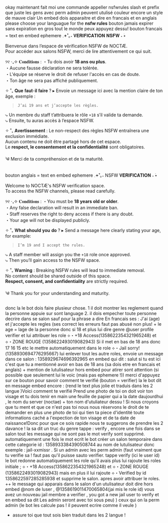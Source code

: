 okay maintenant fait moi une commande appeller nsfwrules slash et prefix que juste les gens avec perm admin peuvent utulisé
couleur encore un style de mauve clair 
Un embed dois apparaitre et dire en francais et en anglais
please choose your languague for the **nsfw rules**
bouton jamais expirer sans expiration en gros tout le monde peux appuyez dessu!
bouton francais = text en embed ephemere
𓈒𖥔˚｡˖ 𝐕𝐄𝐑𝐈𝐅𝐈𝐂𝐀𝐓𝐈𝐎𝐍 𝐍𝐒𝐅𝐖 ˖ ࣪⭑

Bienvenue dans l’espace de vérification NSFW de NOCTÆ.  
Pour accéder aux salons NSFW, merci de lire attentivement ce qui suit.

୨୧ ‧₊✧ 𝐂𝐨𝐧𝐝𝐢𝐭𝐢𝐨𝐧𝐬 :
・Tu dois avoir **18 ans ou plus**.  
・Aucune fausse déclaration ne sera tolérée.  
・L'équipe se réserve le droit de refuser l'accès en cas de doute.  
・Ton âge ne sera pas affiché publiquement.

✧ ˚₊ 𝐐𝐮𝐞 𝐟𝐚𝐮𝐭-𝐢𝐥 𝐟𝐚𝐢𝐫𝐞 ?
▸ Envoie un message ici avec la mention claire de ton âge, exemple :
> `J’ai 19 ans et j’accepte les règles.`

⤷ Un membre du staff t’attribuera le rôle `+18` s’il valide ta demande.  
⤷ Ensuite, tu auras accès à l’espace NSFW.

✧ ˚₊ 𝐀𝐯𝐞𝐫𝐭𝐢𝐬𝐬𝐞𝐦𝐞𝐧𝐭 :
Le non-respect des règles NSFW entraînera une exclusion immédiate.  
Aucun contenu ne doit être partagé hors de cet espace.  
Le **respect, le consentement et la confidentialité** sont obligatoires.

༄ Merci de ta compréhension et de ta maturité.

bouton anglais = text en embed ephemere
𓈒𖥔˚｡˖ NSFW 𝐕𝐄𝐑𝐈𝐅𝐈𝐂𝐀𝐓𝐈𝐎𝐍 ˖ ࣪⭑

Welcome to NOCTÆ's NSFW verification space.  
To access the NSFW channels, please read carefully.

୨୧ ‧₊✧ 𝐂𝐨𝐧𝐝𝐢𝐭𝐢𝐨𝐧𝐬 :
・You must be **18 years old or older**.  
・Any false declaration will result in an immediate ban.  
・Staff reserves the right to deny access if there is any doubt.  
・Your age will not be displayed publicly.

✧ ˚₊ 𝐖𝐡𝐚𝐭 𝐬𝐡𝐨𝐮𝐥𝐝 𝐲𝐨𝐮 𝐝𝐨 ?
▸ Send a message here clearly stating your age, for example:
> `I’m 19 and I accept the rules.`

⤷ A staff member will assign you the `+18` role once approved.  
⤷ Then you’ll gain access to the NSFW space.

✧ ˚₊ 𝐖𝐚𝐫𝐧𝐢𝐧𝐠 :
Breaking NSFW rules will lead to immediate removal.  
No content should be shared outside of this space.  
**Respect, consent, and confidentiality** are strictly required.

༄ Thank you for your understanding and maturity.


donc la le bot dois faire plusieur chose. 1 il doit montrer les reglement quand la personne appuie sur sont language
2. il dois empecher toute personne decrire dans se salon sauf pour la phrase a dire
En francais ses : J'ai (age) et j'accepte les regles (ses correct les erreurs faut pas abusé non plus! + le age = lage de la personne donc si 18 et plus lui dire genre @user profile verifier et lui attribuer les role ⟡・+18 Access(1358622354321965248) et ⟡・ZONE ROUGE (1358622493019082943) Si il met en bas de 18 ans donc 17 16 15 etc le mettre automatiquement dans le role ⟡・Jail sorry!(1358930694776295667) lui enlever tout les autre roles, envoie un message dans ce salon : 1358929674696392965 en embed qui dit : salut si tu est ici c'est que tu a mentionné avoir en bas de 18 ans (sa dois etre en francais et anglais) + mention de lutulisateur hors embed pour atirer sont attention (si possible que seulement lui le voic (mais pas ephemere !)) merci d'appuyez sur ce bouton pour savoir comment te verifié (bouton = verifier) la le bot dit en message embed encore : (rend le text plus jolie  et traduis dans les 2 langue )Voici comment te verifié Prend une photo de toi on doit voir ton visage et tu dois tenir en main une feuille de papier qui a la date daujourdhui , le nom du server (noctae) + ton nom d'utuliateur dessu ! Si nous croyons que tu ment et que ce n'est pas toi nous nous réservons le droit de te demander en plus une photo de toi qui tien ta piece d'identité toute informations caché a l'expection de ton visage et de ta date de naissance!Donc pour que ce sois rapide nous te suggerons de prendre les 2 davance ! la sa dit un truc du genre tappe : verify , encore une fois dans se salon tout les message qui ne sont pas le mot verify sont supprimé. automatiquement une fois le mot ecrit le bot créer un salon temporaire dans cette categorie id : 1358933384390508744 au nom de lutulisateur donc exemple : jail-xxmissr . Si un admin avec les perm admin (faut vraiment que tu verifie sa ! faut pas qu'il puisse sauto verifier. tappe verify (ici le user id) le bot redonne automatiquement les role qu'il avais plus lui rajoute les roles initiale ; ⟡・+18 Access(1358622354321965248) et ⟡・ZONE ROUGE (1358622493019082943) mais en plus il lui rajoute ⟡・Verified by id 1358622597285285938 et supprime le salon. apres avoir attribuer le roles. ++ le message qui apparais dans le salon d'un utulisateur doit dire hors embed @nom de luser , @1358619011470065804(jai mis le role id) vous avez un nouveau jail membre a verifier , you got a new jail user to verify et en embed sa dit  Les admin seront avec toi sous peu) )
 ceux qui on la perm admin (le bot les calcule pas ! il peuvent ecrire comme il veule )
 + assure toi que tout sois bien traduit  dans les 2 langue ! 
